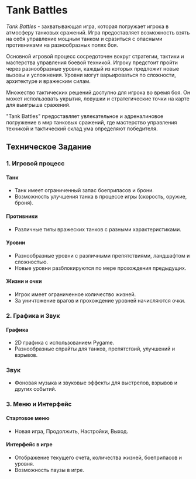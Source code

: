 # Tank Battles

*Tank Battles* - захватывающая игра, которая погружает игрока в атмосферу танковых сражений. Игра предоставляет возможность взять на себя управление мощным танком и сразиться с опасными противниками на разнообразных полях боя.

Основной игровой процесс сосредоточен вокруг стратегии, тактики и мастерства управления боевой техникой. Игроку предстоит пройти через разнообразные уровни, каждый из которых предложит новые вызовы и усложнения. Уровни могут варьироваться по сложности, архитектуре и вражеским силам.

Множество тактических решений доступно для игрока во время боя. Он может использовать укрытия, ловушки и стратегические точки на карте для выигрыша сражений.

"Tank Battles" предоставляет увлекательное и адреналиновое погружение в мир танковых сражений, где мастерство управления техникой и тактический склад ума определяют победителя.

## Техническое Задание

### 1. Игровой процесс
#### Танк
- Танк имеет ограниченный запас боеприпасов и брони.
- Возможность улучшения танка в процессе игры (скорость, оружие, броня).

#### Противники
- Различные типы вражеских танков с разными характеристиками.

#### Уровни
- Разнообразные уровни с различными препятствиями, ландшафтом и сложностью.
- Новые уровни разблокируются по мере прохождения предыдущих.

#### Жизни и очки
- Игрок имеет ограниченное количество жизней.
- За уничтожение врагов и прохождение уровней начисляются очки.

### 2. Графика и Звук
#### Графика
- 2D графика с использованием Pygame.
- Разнообразные спрайты для танков, препятствий, улучшений и взрывов.

### Звук
- Фоновая музыка и звуковые эффекты для выстрелов, взрывов и других событий.

### 3. Меню и Интерфейс
#### Стартовое меню
- Новая игра, Продолжить, Настройки, Выход.

#### Интерфейс в игре
- Отображение текущего счета, количества жизней, боеприпасов и уровня.
- Возможность паузы в игре.
